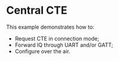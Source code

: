 # Central CTE

This example demonstrates how to:

* Request CTE in connection mode;
* Forward IQ through UART and/or GATT;
* Configure over the air.


